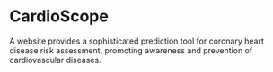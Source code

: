# CardioScope
A website provides a sophisticated prediction tool for coronary heart disease risk assessment, promoting awareness and prevention of cardiovascular diseases.
